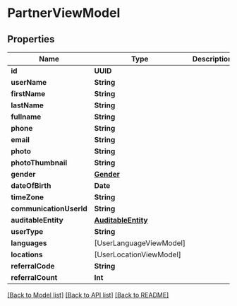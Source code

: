 # PartnerViewModel

## Properties
Name | Type | Description | Notes
------------ | ------------- | ------------- | -------------
**id** | **UUID** |  | [optional] 
**userName** | **String** |  | [optional] 
**firstName** | **String** |  | [optional] 
**lastName** | **String** |  | [optional] 
**fullname** | **String** |  | [optional] 
**phone** | **String** |  | [optional] 
**email** | **String** |  | [optional] 
**photo** | **String** |  | [optional] 
**photoThumbnail** | **String** |  | [optional] 
**gender** | [**Gender**](Gender.md) |  | [optional] 
**dateOfBirth** | **Date** |  | [optional] 
**timeZone** | **String** |  | [optional] 
**communicationUserId** | **String** |  | [optional] 
**auditableEntity** | [**AuditableEntity**](AuditableEntity.md) |  | [optional] 
**userType** | **String** |  | [optional] 
**languages** | [UserLanguageViewModel] |  | [optional] 
**locations** | [UserLocationViewModel] |  | [optional] 
**referralCode** | **String** |  | [optional] 
**referralCount** | **Int** |  | [optional] 

[[Back to Model list]](../README.md#documentation-for-models) [[Back to API list]](../README.md#documentation-for-api-endpoints) [[Back to README]](../README.md)


